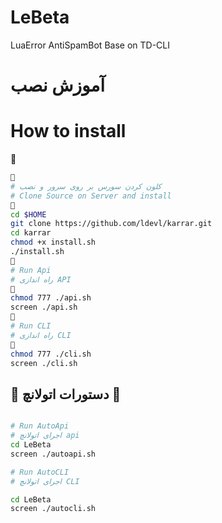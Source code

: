 # LeBeta
LuaError AntiSpamBot Base on TD-CLI
# آموزش نصب
# How to install
🔰
```sh
🔰
# کلون کردن سورس بر روی سرور و نصب
# Clone Source on Server and install
🔰
cd $HOME
git clone https://github.com/ldevl/karrar.git
cd karrar
chmod +x install.sh
./install.sh
🔰
# Run Api
# راه اندازی API
🔰
chmod 777 ./api.sh
screen ./api.sh
🔰
# Run CLI
# راه اندازی CLI
🔰
chmod 777 ./cli.sh
screen ./cli.sh
```
## 💢 دستورات اتولانچ 💢
```sh

# Run AutoApi
# اجرای اتولانچ api
cd LeBeta
screen ./autoapi.sh

# Run AutoCLI
# اجرای اتولانچ CLI

cd LeBeta
screen ./autocli.sh
```
